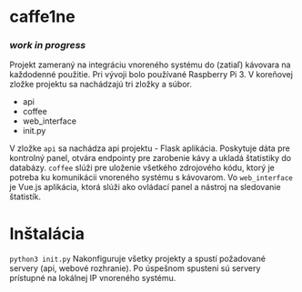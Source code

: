 # caffe1ne
### *work in progress*

Projekt zameraný na integráciu vnoreného systému do (zatiaľ) kávovara na každodenné použitie. Pri vývoji bolo používané Raspberry Pi 3. V koreňovej zložke projektu sa nachádzajú tri zložky a súbor.
 - api
 - coffee
 - web_interface
 - init.py

V zložke ```api``` sa nachádza api projektu - Flask aplikácia. Poskytuje dáta pre kontrolný panel, otvára endpointy pre zarobenie kávy a ukladá štatistiky do databázy.
```coffee``` slúži pre uloženie všetkého zdrojového kódu, ktorý je potreba ku komunikácii vnoreného systému s kávovarom.
Vo ```web_interface``` je Vue.js aplikácia, ktorá slúži ako ovládací panel a nástroj na sledovanie štatistík.

# Inštalácia
```python3 init.py```
Nakonfiguruje všetky projekty a spustí požadované servery (api, webové rozhranie). Po úspešnom spustení sú servery prístupné na lokálnej IP vnoreného systému.